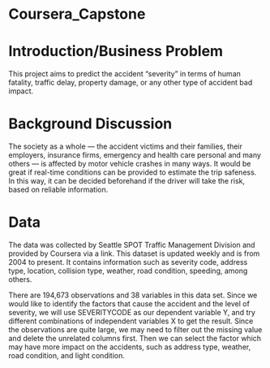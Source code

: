 # Coursera_Capstone

# Introduction/Business Problem
This project aims to predict the accident “severity” in terms of human fatality, traffic delay, property damage, or any other type of accident bad impact.

# Background Discussion
The society as a whole — the accident victims and their families, their employers, insurance firms, emergency and health care personal and many others — is affected by motor vehicle crashes in many ways. It would be great if real-time conditions can be provided to estimate the trip safeness. In this way, it can be decided beforehand if the driver will take the risk, based on reliable information.

# Data
The data was collected by Seattle SPOT Traffic Management Division and provided by Coursera via a link. This dataset is updated weekly and is from 2004 to present. It contains information such as severity code, address type, location, collision type, weather, road condition, speeding, among others.

There are 194,673 observations and 38 variables in this data set. Since we would like to identify the factors that cause the accident and the level of severity, we will use SEVERITYCODE as our dependent variable Y, and try different combinations of independent variables X to get the result. Since the observations are quite large, we may need to filter out the missing value and delete the unrelated columns first. Then we can select the factor which may have more impact on the accidents, such as address type, weather, road condition, and light condition.
